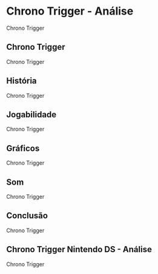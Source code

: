 ---
---

# Chrono Trigger - Análise

Chrono Trigger

## Chrono Trigger

Chrono Trigger

## História

Chrono Trigger

## Jogabilidade

Chrono Trigger

## Gráficos

Chrono Trigger

## Som

Chrono Trigger

## Conclusão

Chrono Trigger

## Chrono Trigger Nintendo DS - Análise

Chrono Trigger
